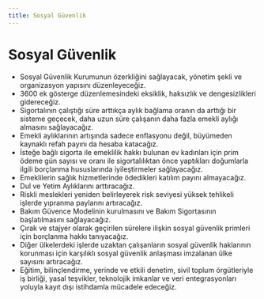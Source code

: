```yaml
---
title: Sosyal Güvenlik
---
```


Sosyal Güvenlik
===


* Sosyal Güvenlik Kurumunun özerkliğini sağlayacak, yönetim şekli ve organizasyon yapısını düzenleyeceğiz.
* 3600 ek gösterge düzenlemesindeki eksiklik, haksızlık ve dengesizlikleri gidereceğiz.
* Sigortalının çalıştığı süre arttıkça aylık bağlama oranın da arttığı bir sisteme geçecek, daha uzun süre çalışanın daha fazla emekli aylığı almasını sağlayacağız.
* Emekli aylıklarının artışında sadece enflasyonu değil, büyümeden kaynaklı refah payını da hesaba katacağız.
* İsteğe bağlı sigorta ile emeklilik hakkı bulunan ev kadınları için prim ödeme gün sayısı ve oranı ile sigortalılıktan önce yaptıkları doğumlarla ilgili borçlanma hususlarında iyileştirmeler sağlayacağız.
* Emeklilerin sağlık hizmetlerinde ödedikleri katılım payını almayacağız.
* Dul ve Yetim Aylıklarını arttıracağız.
* Riskli meslekleri yeniden belirleyerek risk seviyesi yüksek tehlikeli işlerde yıpranma paylarını artıracağız.
* Bakım Güvence Modelinin kurulmasını ve Bakım Sigortasının başlatılmasını sağlayacağız.
* Çırak ve stajyer olarak geçirilen sürelere ilişkin sosyal güvenlik primleri için borçlanma hakkı tanıyacağız.
* Diğer ülkelerdeki işlerde uzaktan çalışanların sosyal güvenlik haklarının korunması için karşılıklı sosyal güvenlik anlaşması imzalanan ülke sayısını artıracağız.
* Eğitim, bilinçlendirme, yerinde ve etkili denetim, sivil toplum örgütleriyle iş birliği, yasal teşvikler, teknolojik imkanlar ve veri entegrasyonları yoluyla kayıt dışı istihdamla mücadele edeceğiz.